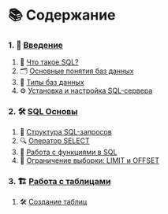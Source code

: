 # 📚 Содержание

### 1. 🏁 [Введение](001.%20Introduction)
1. 📖 [Что такое SQL?](001.%20Introduction/001.%20what-is-sql.md)
2. 🗂️ [Основные понятия баз данных](001.%20Introduction/002.%20database-basics.md)
3. 🔄 [Типы баз данных](001.%20Introduction/003.%20database-types.md)
4. ⚙️ [Установка и настройка SQL-сервера](001.%20Introduction/004.%20sql-server-setup.md)

### 2. 🛠️ [SQL Основы](002.%20SQL-Basics)
1. 📝 [Структура SQL-запросов](002.%20SQL-Basics/001.%20sql-query-structure.md)
2. 🔍 [Оператор SELECT](002.%20SQL-Basics/002.%20sql-data-selection.md)
3. 🔢 [Работа с функциями в SQL](002.%20SQL-Basics/working-with-sql-functions.md)
4. 🚦 [Ограничение выборки: LIMIT и OFFSET](002.%20SQL-Basics/004.%20limit-offset.md)

### 3. 🏗️ [Работа с таблицами](003.%20Working-with-tables)
1. 🛠️ [Создание таблиц](003.%20Working-with-tables/001.%20create-table.md)
